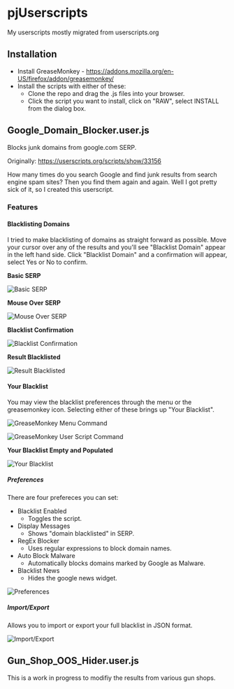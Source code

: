 # pjUserscripts

My userscripts mostly migrated from userscripts.org

## Installation

* Install GreaseMonkey - https://addons.mozilla.org/en-US/firefox/addon/greasemonkey/
* Install the scripts with either of these:
  * Clone the repo and drag the .js files into your browser.
  * Click the script you want to install, click on "RAW", select INSTALL from the dialog box.

## Google_Domain_Blocker.user.js
Blocks junk domains from google.com SERP.

Originally: https://userscripts.org/scripts/show/33156

How many times do you search Google and find junk results from search engine spam sites? Then you find them again and again. Well I got pretty sick of it, so I created this userscript.

### Features

#### Blacklisting Domains

I tried to make blacklisting of domains as straight forward as possible.  Move your cursor over any of the results and you'll see "Blacklist Domain" appear in the left hand side.  Click "Blacklist Domain" and a confirmation will appear, select Yes or No to confirm.

**Basic SERP**

![Basic SERP](http://jobson.us/github/pjUserscripts/screen_shots/gdb-serp_01-plain.png)

**Mouse Over SERP**

![Mouse Over SERP](http://jobson.us/github/pjUserscripts/screen_shots/gdb-serp_02-blacklist_domain.png)

**Blacklist Confirmation**

![Blacklist Confirmation](http://jobson.us/github/pjUserscripts/screen_shots/gdb-serp_03-confirmation.png)

**Result Blacklisted**

![Result Blacklisted](http://jobson.us/github/pjUserscripts/screen_shots/gdb-serp_04-blacklisted_result.png)

#### Your Blacklist

You may view the blacklist preferences through the menu or the greasemonkey icon.  Selecting either of these brings up "Your Blacklist".

![GreaseMonkey Menu Command](http://jobson.us/github/pjUserscripts/screen_shots/gdb-menu_user_script_command.png)

![GreaseMonkey User Script Command](http://jobson.us/github/pjUserscripts/screen_shots/gdb-gm_icon_user_script_command.png)

**Your Blacklist Empty and Populated**

![Your Blacklist](http://jobson.us/github/pjUserscripts/screen_shots/gdb-your_blacklist.png)

##### Preferences

There are four prefereces you can set:

* Blacklist Enabled
  * Toggles the script.
* Display Messages
  * Shows "domain blacklisted" in SERP.
* RegEx Blocker
  * Uses regular expressions to block domain names.
* Auto Block Malware
  * Automatically blocks domains marked by Google as Malware.
* Blacklist News
  * Hides the google news widget.

![Preferences](http://jobson.us/github/pjUserscripts/screen_shots/gdb-preferences.png)

##### Import/Export

Allows you to import or export your full blacklist in JSON format.

![Import/Export](http://jobson.us/github/pjUserscripts/screen_shots/gdb-import_export.png)

## Gun_Shop_OOS_Hider.user.js

This is a work in progress to modifiy the results from various gun shops. 